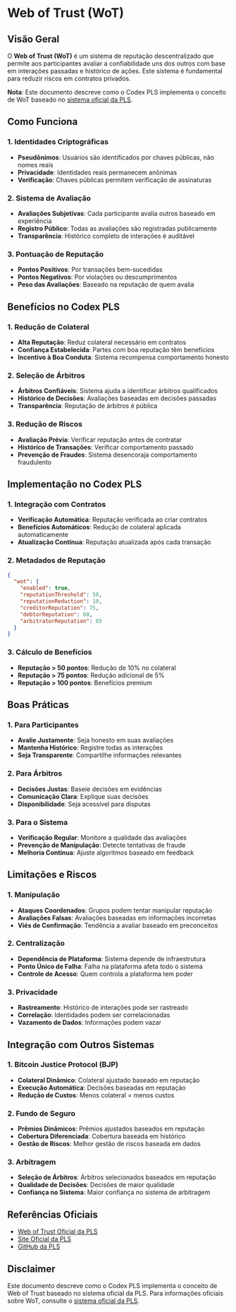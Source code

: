 # Web of Trust (WoT)

## Visão Geral

O **Web of Trust (WoT)** é um sistema de reputação descentralizado que permite aos participantes avaliar a confiabilidade uns dos outros com base em interações passadas e histórico de ações. Este sistema é fundamental para reduzir riscos em contratos privados.

**Nota**: Este documento descreve como o Codex PLS implementa o conceito de WoT baseado no [sistema oficial da PLS](https://github.com/PrivateLawSociety/pls-wot).

## Como Funciona

### 1. Identidades Criptográficas
- **Pseudônimos**: Usuários são identificados por chaves públicas, não nomes reais
- **Privacidade**: Identidades reais permanecem anônimas
- **Verificação**: Chaves públicas permitem verificação de assinaturas

### 2. Sistema de Avaliação
- **Avaliações Subjetivas**: Cada participante avalia outros baseado em experiência
- **Registro Público**: Todas as avaliações são registradas publicamente
- **Transparência**: Histórico completo de interações é auditável

### 3. Pontuação de Reputação
- **Pontos Positivos**: Por transações bem-sucedidas
- **Pontos Negativos**: Por violações ou descumprimentos
- **Peso das Avaliações**: Baseado na reputação de quem avalia

## Benefícios no Codex PLS

### 1. Redução de Colateral
- **Alta Reputação**: Reduz colateral necessário em contratos
- **Confiança Estabelecida**: Partes com boa reputação têm benefícios
- **Incentivo à Boa Conduta**: Sistema recompensa comportamento honesto

### 2. Seleção de Árbitros
- **Árbitros Confiáveis**: Sistema ajuda a identificar árbitros qualificados
- **Histórico de Decisões**: Avaliações baseadas em decisões passadas
- **Transparência**: Reputação de árbitros é pública

### 3. Redução de Riscos
- **Avaliação Prévia**: Verificar reputação antes de contratar
- **Histórico de Transações**: Verificar comportamento passado
- **Prevenção de Fraudes**: Sistema desencoraja comportamento fraudulento

## Implementação no Codex PLS

### 1. Integração com Contratos
- **Verificação Automática**: Reputação verificada ao criar contratos
- **Benefícios Automáticos**: Redução de colateral aplicada automaticamente
- **Atualização Contínua**: Reputação atualizada após cada transação

### 2. Metadados de Reputação
```json
{
  "wot": {
    "enabled": true,
    "reputationThreshold": 50,
    "reputationReduction": 10,
    "creditorReputation": 75,
    "debtorReputation": 60,
    "arbitratorReputation": 85
  }
}
```

### 3. Cálculo de Benefícios
- **Reputação > 50 pontos**: Redução de 10% no colateral
- **Reputação > 75 pontos**: Redução adicional de 5%
- **Reputação > 100 pontos**: Benefícios premium

## Boas Práticas

### 1. Para Participantes
- **Avalie Justamente**: Seja honesto em suas avaliações
- **Mantenha Histórico**: Registre todas as interações
- **Seja Transparente**: Compartilhe informações relevantes

### 2. Para Árbitros
- **Decisões Justas**: Baseie decisões em evidências
- **Comunicação Clara**: Explique suas decisões
- **Disponibilidade**: Seja acessível para disputas

### 3. Para o Sistema
- **Verificação Regular**: Monitore a qualidade das avaliações
- **Prevenção de Manipulação**: Detecte tentativas de fraude
- **Melhoria Contínua**: Ajuste algoritmos baseado em feedback

## Limitações e Riscos

### 1. Manipulação
- **Ataques Coordenados**: Grupos podem tentar manipular reputação
- **Avaliações Falsas**: Avaliações baseadas em informações incorretas
- **Viés de Confirmação**: Tendência a avaliar baseado em preconceitos

### 2. Centralização
- **Dependência de Plataforma**: Sistema depende de infraestrutura
- **Ponto Único de Falha**: Falha na plataforma afeta todo o sistema
- **Controle de Acesso**: Quem controla a plataforma tem poder

### 3. Privacidade
- **Rastreamento**: Histórico de interações pode ser rastreado
- **Correlação**: Identidades podem ser correlacionadas
- **Vazamento de Dados**: Informações podem vazar

## Integração com Outros Sistemas

### 1. Bitcoin Justice Protocol (BJP)
- **Colateral Dinâmico**: Colateral ajustado baseado em reputação
- **Execução Automática**: Decisões baseadas em reputação
- **Redução de Custos**: Menos colateral = menos custos

### 2. Fundo de Seguro
- **Prêmios Dinâmicos**: Prêmios ajustados baseados em reputação
- **Cobertura Diferenciada**: Cobertura baseada em histórico
- **Gestão de Riscos**: Melhor gestão de riscos baseada em dados

### 3. Arbitragem
- **Seleção de Árbitros**: Árbitros selecionados baseados em reputação
- **Qualidade de Decisões**: Decisões de maior qualidade
- **Confiança no Sistema**: Maior confiança no sistema de arbitragem

## Referências Oficiais

- [Web of Trust Oficial da PLS](https://github.com/PrivateLawSociety/pls-wot)
- [Site Oficial da PLS](http://privatelawsociety.net)
- [GitHub da PLS](https://github.com/PrivateLawSociety)

## Disclaimer

Este documento descreve como o Codex PLS implementa o conceito de Web of Trust baseado no sistema oficial da PLS. Para informações oficiais sobre WoT, consulte o [sistema oficial da PLS](https://github.com/PrivateLawSociety/pls-wot).

